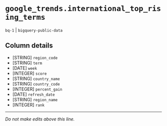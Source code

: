 # `google_trends.international_top_rising_terms`
`bq-1` | `bigquery-public-data`

## Column details
* [STRING]    `region_code`
* [STRING]    `term`
* [DATE]      `week`
* [INTEGER]   `score`
* [STRING]    `country_name`
* [STRING]    `country_code`
* [INTEGER]   `percent_gain`
* [DATE]      `refresh_date`
* [STRING]    `region_name`
* [INTEGER]   `rank`

-------------------------------------------------------------------------------
*Do not make edits above this line.*
